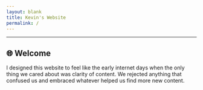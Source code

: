 ```yaml
---
layout: blank
title: Kevin's Website
permalink: /
---
```



---



## 🌐 Welcome


I designed this website to feel like the early internet days when the only thing we cared about was clarity of content. We rejected anything that confused us and embraced whatever helped us find more new content.

<script type="text/javascript" src="https://cdnjs.cloudflare.com/ajax/libs/jquery/3.5.1/jquery.min.js"></script>
<script type="text/javascript" src="/assets/scripts/bird.js"></script>
